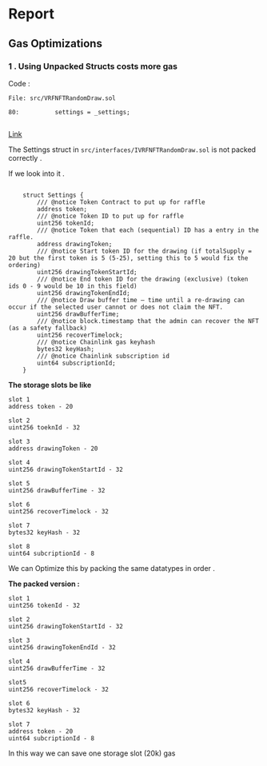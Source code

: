 # Report


## Gas Optimizations

### 1 . Using Unpacked Structs costs more gas 

Code :

```solidity
File: src/VRFNFTRandomDraw.sol

80:          settings = _settings;
       
```
[Link](https://github.com/code-423n4/2022-12-forgeries/blob/main/src/VRFNFTRandomDraw.sol#L80)

The Settings struct in `src/interfaces/IVRFNFTRandomDraw.sol` is not packed correctly .

If we look into it .

```solidity

    struct Settings {
        /// @notice Token Contract to put up for raffle
        address token;
        /// @notice Token ID to put up for raffle
        uint256 tokenId;
        /// @notice Token that each (sequential) ID has a entry in the raffle.
        address drawingToken;
        /// @notice Start token ID for the drawing (if totalSupply = 20 but the first token is 5 (5-25), setting this to 5 would fix the ordering)
        uint256 drawingTokenStartId;
        /// @notice End token ID for the drawing (exclusive) (token ids 0 - 9 would be 10 in this field)
        uint256 drawingTokenEndId;
        /// @notice Draw buffer time – time until a re-drawing can occur if the selected user cannot or does not claim the NFT.
        uint256 drawBufferTime;
        /// @notice block.timestamp that the admin can recover the NFT (as a safety fallback)
        uint256 recoverTimelock;
        /// @notice Chainlink gas keyhash
        bytes32 keyHash;
        /// @notice Chainlink subscription id
        uint64 subscriptionId;
    }
```
**The storage slots be like**

```
slot 1
address token - 20

slot 2
uint256 toeknId - 32

slot 3 
address drawingToken - 20

slot 4 
uint256 drawingTokenStartId - 32

slot 5
uint256 drawBufferTime - 32

slot 6 
uint256 recoverTimelock - 32

slot 7
bytes32 keyHash - 32

slot 8
uint64 subcriptionId - 8

```

We can Optimize this by packing the same datatypes in order .

**The packed version :**

```
slot 1
uint256 tokenId - 32

slot 2
uint256 drawingTokenStartId - 32

slot 3
uint256 drawingTokenEndId - 32

slot 4
uint256 drawBufferTime - 32

slot5
uint256 recoverTimelock - 32

slot 6
bytes32 keyHash - 32

slot 7
address token - 20
uint64 subcriptionId - 8

```
In this way we can save one storage slot (20k) gas  
